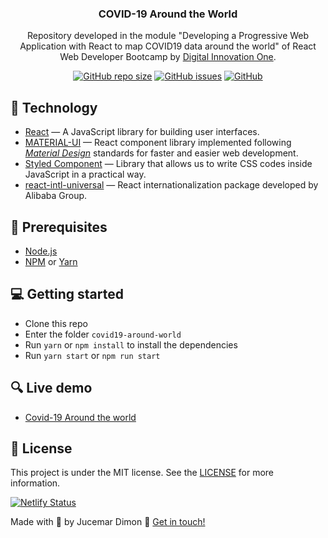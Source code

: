 <h3 align="center">
COVID-19 Around the World
</h3>
<p align="center">
Repository developed in the module "Developing a Progressive Web Application with React to map COVID19 data around the world" of React Web Developer Bootcamp by <a href="https://digitalinnovation.one/">Digital Innovation One</a>.
</p>

<p align="center">
 <a href="https://github.com/jucemar/covid19-around-world">
<img alt="GitHub repo size" src="https://img.shields.io/github/repo-size/jucemar/covid19-around-world"></a>
  <a href="https://github.com/jucemar/covid19-around-world/issues"><img alt="GitHub issues" src="https://img.shields.io/github/issues/jucemar/covid19-around-world"></a> <a href="https://github.com/jucemar/covid19-around-world/blob/master/LICENSE"><img alt="GitHub" src="https://img.shields.io/github/license/jucemar/covid19-around-world"></a>
</p>

## :hammer: Technology
-  <a href="https://reactjs.org">React</a> — A JavaScript library for building user interfaces.
-  <a href="https://github.com/mui-org/material-ui">MATERIAL-UI</a> — React component library implemented following [_Material Design_](https://material.io/) standards for faster and easier web development.
-  <a href="https://styled-components.com">Styled Component</a> — Library that allows us to write CSS codes inside JavaScript in a practical way.
-  <a href="https://github.com/alibaba/react-intl-universal">react-intl-universal</a> — React internationalization package developed by Alibaba Group.

## :pushpin: Prerequisites
-   [Node.js](https://nodejs.org/en/)
-   [NPM](https://www.npmjs.com/) or [Yarn](https://yarnpkg.com/pt-BR/docs/install)

## :computer: Getting started

-   Clone this repo
-  Enter the folder `covid19-around-world`
-  Run `yarn` or `npm install` to install the dependencies
-  Run `yarn start` or `npm run start`

## :mag: Live demo
- [Covid-19 Around the world](https://covid19-around-world.netlify.app/)

## :memo: License
This project is under the MIT license. See the [LICENSE](https://github.com/jucemar/covid19-around-world/blob/master/LICENSE) for more information.

[![Netlify Status](https://api.netlify.com/api/v1/badges/08f73308-19c7-48f6-bc11-fb3e24d40cc8/deploy-status)](https://app.netlify.com/sites/covid19-around-world/deploys)


Made with 💙 by Jucemar Dimon  👋  [Get in touch!](https://www.linkedin.com/in/jucemar-dimon/)
